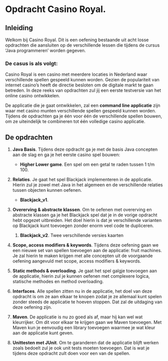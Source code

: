 # Opdracht Casino Royal.

## Inleiding

Welkom bij Casino Royal. Dit is een oefening bestaande uit acht losse opdrachten die aansluiten op de verschillende
lessen die tijdens de cursus ‘Java programmeren’ worden gegeven.

### De casus is als volgt:

Casino Royal is een casino met meerdere locaties in Nederland waar verschillende spellen gespeeld kunnen worden. Gezien
de populariteit van internet casino’s heeft de directie besloten om de digitale markt te gaan betreden. In deze reeks
van opdrachten zul jij een eerste testversie van het online casino ontwikkelen.

De applicatie die je gaat ontwikkelen, zal een **command line applicatie** zijn waar met casino munten verschillende
spellen gespeeld kunnen worden. Tijdens de opdrachten ga je één voor één de verschillende spellen bouwen, om ze
uiteindelijk te combineren tot één volledige casino applicatie.

## De opdrachten

1. **Java Basis**. Tijdens deze opdracht ga je met de basis Java concepten aan de slag en ga je het eerste casino spel bouwen:
   - **Higher Lower game**. Een spel om een getal te raden tussen 1 t/m 100.

2. **Relaties**. Je gaat het spel Blackjack implementeren in de applicatie. Hierin zul je zowel met Java in het algemeen en de verschillende relaties tussen objecten kunnen oefenen. 
   - **Blackjack_v1**. 

3. **Overerving & abstracte klassen**. Om te oefenen met overerving en abstracte klassen ga je het Blackjack spel dat je in de vorige opdracht hebt opgezet uitbreiden. Het doel hierin is dat je verschillende varianten op Blackjack kunt toevoegen zonder enorm veel code te dupliceren.
   1. **Blackjack_v2**. Twee verschillende versies kaarten

4. **Scope, access modifiers & keywords**. Tijdens deze oefening gaan we een nieuwe set van spellen toevoegen aan de applicatie: fruit machines. Je zal hierin te maken krijgen met alle concepten uit de voorgaande oefening aangevuld met scope, access modifiers & keywords.

5. **Static methods & overloading**. Je gaat het spel galgje toevoegen aan de applicatie, hierin zul je kunnen oefenen met complexere logica, statische methodes en method overloading.

6. **Interfaces**. Alle spellen zitten nu in de applicatie, het doel van deze opdracht is om ze aan elkaar te knopen zodat je ze allemaal kunt spelen zonder steeds de applicatie te hoeven stoppen. Dat zal de uitdaging van deze oefening zijn.

7. **Maven**. De applicatie is nu zo goed als af, maar hij kan wel wat kleurrijker. Om dit voor elkaar te krijgen gaan we Maven toevoegen. Met Maven kun je eenvoudig een library toevoegen waarmee je wat kleur aan de applicatie kunt geven.

8. **Unittesten met JUnit**. Om te garanderen dat de applicatie blijft werken zoals bedoelt zul je ook unit tests moeten toevoegen. Dat is wat je tijdens deze opdracht zult doen voor een van de spellen.